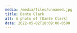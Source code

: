 ```yaml
---
media: /media/files/unnamed.jpg
title: Dante Clark
alt: A photo of [Dante Clark]
date: 2022-05-02T10:09:00-0500
---
```

